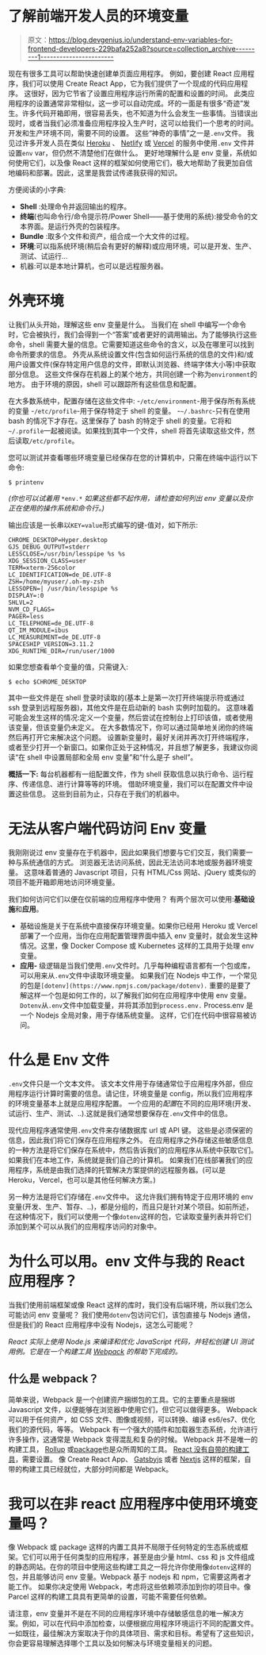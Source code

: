 # 了解前端开发人员的环境变量

> 原文：<https://blog.devgenius.io/understand-env-variables-for-frontend-developers-229bafa252a8?source=collection_archive---------1----------------------->

现在有很多工具可以帮助快速创建单页面应用程序。
例如，要创建 React 应用程序，我们可以使用 Create React App，它为我们提供了一个现成的代码应用程序。
这很好，因为它节省了设置应用程序运行所需的配置和设置的时间。
此类应用程序的设置通常非常相似，这一步可以自动完成。坏的一面是有很多“奇迹”发生。许多代码开箱即用，很容易丢失，也不知道为什么会发生一些事情。当错误出现时，或者当我们必须准备应用程序投入生产时，这可以给我们一个思考的时间。
开发和生产环境不同，需要不同的设置。
这些“神奇的事情”之一是`.env`文件。
我见过许多开发人员在类似 [Heroku](https://www.heroku.com/) 、 [Netlify](https://www.netlify.com/) 或 [Vercel](https://vercel.com/) 的服务中使用`.env` 文件并设置`env` var，但仍然不清楚他们在做什么。
更好地理解什么是 env 变量，系统如何使用它们，以及像 React 这样的框架如何使用它们，极大地帮助了我更加自信地编码和部署。因此，这里是我尝试传递我获得的知识。

方便阅读的小字典:

*   **Shell** :处理命令并返回输出的程序。
*   **终端**(也叫命令行/命令提示符/Power Shell——基于使用的系统):接受命令的文本界面。是运行外壳的包装程序。
*   **Bundle** :取多个文件和资产，组合成一个大文件的过程。
*   **环境**:可以指系统环境(稍后会有更好的解释)或应用环境，可以是开发、生产、测试、试运行…
*   机器:可以是本地计算机，也可以是远程服务器。

# **外壳环境**

让我们从头开始，理解这些 env 变量是什么。
当我们在 shell 中编写一个命令时，它会被执行，我们会得到一个“答案”或者更好的调用输出。为了能够执行这些命令，shell 需要大量的信息。它需要知道这些命令的含义，以及在哪里可以找到命令所要求的信息。
外壳从系统设置文件(包含如何运行系统的信息的文件)和/或用户设置文件(保存特定用户信息的文件，即默认浏览器、终端字体大小等)中获取部分信息。
这些文件保存在机器上的某个地方，共同创建一个称为`environment`的地方。
由于环境的原因，shell 可以跟踪所有这些信息和配置。

在大多数系统中，配置存储在这些文件中:
-`/etc/environment`-用于保存所有系统的变量
-`/etc/profile`-用于保存特定于 shell 的变量。
-`~/.bashrc`-只有在使用 bash 的情况下才存在。这里保存了 bash 的特定于 shell 的变量。它将和`~/.profile`一起被阅读。如果找到其中一个文件，shell 将首先读取这些文件，然后读取`/etc/profile`。

您可以测试并查看哪些环境变量已经保存在您的计算机中，只需在终端中运行以下命令:

```
$ printenv
```

*(你也可以试着用* `*env.*` *如果这些都不起作用，请检查如何列出 env 变量以及你正在使用的操作系统和命令行。)*

输出应该是一长串以`KEY=value`形式编写的键-值对，如下所示:

```
CHROME_DESKTOP=Hyper.desktop
GJS_DEBUG_OUTPUT=stderr
LESSCLOSE=/usr/bin/lesspipe %s %s
XDG_SESSION_CLASS=user
TERM=xterm-256color
LC_IDENTIFICATION=de_DE.UTF-8
ZSH=/home/myuser/.oh-my-zsh
LESSOPEN=| /usr/bin/lesspipe %s
DISPLAY=:0
SHLVL=2
NVM_CD_FLAGS=
PAGER=less
LC_TELEPHONE=de_DE.UTF-8
QT_IM_MODULE=ibus
LC_MEASUREMENT=de_DE.UTF-8
SPACESHIP_VERSION=3.11.2
XDG_RUNTIME_DIR=/run/user/1000
```

如果您想查看单个变量的值，只需键入:

```
$ echo $CHROME_DESKTOP
```

其中一些文件是在 shell 登录时读取的(基本上是第一次打开终端提示符或通过 ssh 登录到远程服务器)，其他文件是在启动新的 bash 实例时加载的。
这意味着可能会发生这样的情况:定义一个变量，然后尝试在控制台上打印该值，或者使用该变量，但该变量仍未定义。
在大多数情况下，你可以通过简单地关闭你的终端然后再打开它来解决这个问题。
设置新变量时，最好关闭并再次打开终端程序，或者至少打开一个新窗口。如果你正处于这种情况，并且想了解更多，我建议你阅读“在 shell 中设置局部和全局 env 变量”和“什么是子 shell”。

**概括一下:** 每台机器都有一组配置文件，作为 shell 获取信息以执行命令、运行程序、传递信息、进行计算等等的环境。
借助环境变量，我们可以在配置文件中设置这些信息。
这些到目前为止，只存在于我们的机器中。

# 无法从客户端代码访问 Env 变量

我刚刚说过 env 变量存在于机器中，因此如果我们想要与它们交互，我们需要一种与系统通信的方式。
浏览器无法访问系统，因此无法访问本地或服务器环境变量。
这意味着普通的 Javascript 项目，只有 HTML/Css 网站、jQuery 或类似的项目不能开箱即用地访问环境变量。

我们如何访问它们以便在仅前端的应用程序中使用？
有两个层次可以使用:**基础设施**和**应用**。

*   基础设施是关于在系统中直接保存环境变量。如果你已经用 Heroku 或 Vercel 部署了一个应用，当你在应用配置管理界面中插入 env 变量时，就会发生这种情况。这里，像 Docker Compose 或 Kubernetes 这样的工具用于处理 env 变量。
*   **应用-** 级逻辑是当我们使用`.env`文件时。几乎每种编程语言都有一个包或库，可以用来从`.env`文件中读取环境变量。
    如果我们在 Nodejs 中工作，一个常见的包是`[dotenv](https://www.npmjs.com/package/dotenv).`
    重要的是要了解这样一个包是如何工作的，以了解我们如何在应用程序中使用 env 变量。
    `Dotenv`从`.env`文件中加载变量，并将其添加到`process.env.`
    Process.env 是一个 Nodejs 全局对象，用于存储系统变量。
    这样，它们在代码中很容易被访问。

# 什么是 Env 文件

`.env`文件只是一个文本文件。
该文本文件用于存储通常位于应用程序外部，但应用程序运行计算时需要的信息。请记住，环境变量是 config，所以我们应用程序的环境变量基本上就是应用程序配置。
一个应用的*配置*在不同的应用环境(开发、试运行、生产、测试、..).这就是我们通常想要保存在`.env`文件中的信息。

现代应用程序通常使用`.env`文件来存储数据库 url 或 API 键。
这些是必须保密的信息，因此我们将它们保存在应用程序之外。
在应用程序之外存储这些敏感信息的一种方法是将它们保存在系统中，然后告诉我们的应用程序从系统中获取它们。如果我们在本地工作，系统就是我们自己的计算机。
如果我们在线部署我们的应用程序，系统是由我们选择的托管解决方案提供的远程服务器。(可以是 Heroku，Vercel，也可以是其他任何解决方案。)

另一种方法是将它们存储在`.env`文件中。
这允许我们拥有特定于应用环境的 env 变量(开发、生产、暂存、..)，都是分组的，而且只是针对某个项目。如前所述，在这种情况下，我们可以使用一个像`dotenv`这样的包，它读取变量列表并将它们添加到某个可以从我们的应用程序访问的对象中。

# **为什么可以用。env 文件与我的 React 应用程序？**

当我们使用前端框架或像 React 这样的库时，我们没有后端环境，所以我们怎么可能访问 env 变量呢？
我们使用`dotenv`包访问它们，该包直接与 Nodejs 通信，但是我们的 React 应用程序中没有 Nodejs，这怎么可能呢？

*React 实际上使用 Node.js 来编译和优化 JavaScript 代码，并轻松创建 UI 测试用例。它是在一个构建工具 [Webpack](https://webpack.js.org/) 的帮助下完成的。*

## **什么是 webpack？**

简单来说，Webpack 是一个创建资产捆绑包的工具。它的主要重点是捆绑 Javascript 文件，以便能够在浏览器中使用它们，但它可以做得更多。
Webpack 可以用于任何资产，如 CSS 文件、图像或视频，可以转换、编译 es6/es7、优化我们的源代码，等等。
Webpack 有一个强大的插件和加载器生态系统，允许进行许多操作，这通常是 Webpack 变得混乱和复杂的时候。
Webpack 并不是唯一的构建工具， [Rollup](https://rollupjs.org/guide/en/) 或[package](https://parceljs.org/)也是众所周知的工具。
[React 没有自带的构建工具](https://reactjs.org/docs/code-splitting.html#bundling)，需要设置。
像 Create React App、 [Gatsbyjs](https://www.gatsbyjs.com/) 或者 [Nextjs](http://nextjs.org/) 这样的框架，自带的构建工具已经就位，大部分时间都是 Webpack。

# **我可以在非 react 应用程序中使用环境变量吗？**

像 Webpack 或 package 这样的内置工具并不局限于任何特定的生态系统或框架。它们可以用于任何类型的应用程序，甚至是由少量 html、css 和 js 文件组成的静态网站。在你的项目中使用这些构建工具之一将允许你使用像`dotenv`这样的包，并且能够访问 env 变量。Webpack 基于 nodejs 和 npm，它需要这两者才能工作。
如果你决定使用 Webpack，考虑将这些依赖项添加到你的项目中。像 Parcel 这样的构建工具具有更简单的设置，可能不需要任何依赖。

请注意，env 变量并不是在不同的应用程序环境中存储敏感信息的唯一解决方案。例如，可以在代码中添加检查，以便根据应用程序环境运行不同的配置文件。一如既往，最佳解决方案取决于你的具体项目、需求和目标。希望有了这些知识，你会更容易理解选择哪个工具以及如何解决与环境变量相关的问题。